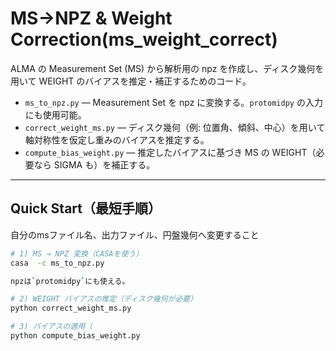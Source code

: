 # MS→NPZ & Weight Correction(ms_weight_correct)

ALMA の Measurement Set (MS) から解析用の npz を作成し、ディスク幾何を用いて WEIGHT のバイアスを推定・補正するためのコード。

* `ms_to_npz.py` — Measurement Set を npz に変換する。`protomidpy` の入力にも使用可能。
* `correct_weight_ms.py` — ディスク幾何（例: 位置角、傾斜、中心）を用いて軸対称性を仮定し重みのバイアスを推定する。
* `compute_bias_weight.py` — 推定したバイアスに基づき MS の WEIGHT（必要なら SIGMA も）を補正する。

---


## Quick Start（最短手順）

自分のmsファイル名、出力ファイル、円盤幾何へ変更すること

```bash
# 1) MS → NPZ 変換（CASAを使う）
casa  -c ms_to_npz.py

npzは`protomidpy`にも使える。

# 2) WEIGHT バイアスの推定（ディスク幾何が必要）
python correct_weight_ms.py

# 3) バイアスの適用（
python compute_bias_weight.py

